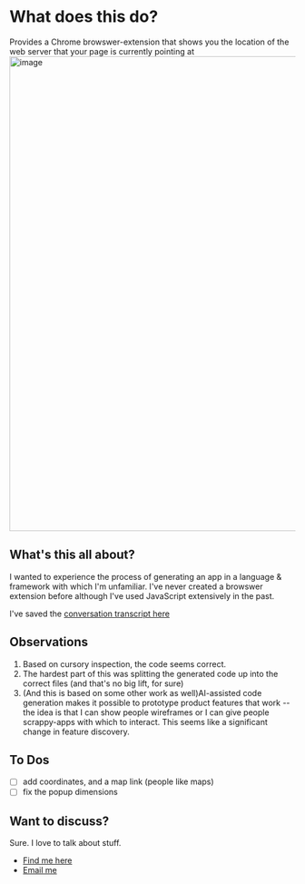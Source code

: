 # What does this do?
Provides a Chrome browswer-extension that shows you the location of the web server that your page is currently pointing at
<img width="837" alt="image" src="https://github.com/user-attachments/assets/337635f2-fe33-446a-8606-08a3709fff44">

## What's this all about?
I wanted to experience the process of generating an app in a language & framework with which I'm unfamiliar. I've never created a browswer extension before although I've used JavaScript extensively in the past.

I've saved the [conversation transcript here](server-location-chat.MD)

## Observations
1. Based on cursory inspection, the code seems correct.
2. The hardest part of this was splitting the generated code up into the correct files (and that's no big lift, for sure)
3. (And this is based on some other work as well)AI-assisted code generation makes it possible to prototype product features that work -- the idea is that I can show people wireframes or I can give people scrappy-apps with which to interact. This seems like a significant change in feature discovery.

## To Dos
- [ ] add coordinates, and a map link (people like maps)
- [ ] fix the popup dimensions

## Want to discuss?
Sure. I love to talk about stuff.
* [Find me here](https://tidycal.com/davehk/30-minute-coffee)
* [Email me](mailto:davehk@gmail.com?subject=github%20article%20on%20server-location)
